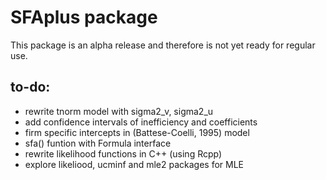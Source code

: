 SFAplus package
===============

This package is an alpha release and therefore is not yet ready for regular use.

to-do:
------

- rewrite tnorm model with sigma2_v, sigma2_u
- add confidence intervals of inefficiency and coefficients
- firm specific intercepts in (Battese-Coelli, 1995) model
- sfa() funtion with Formula interface 
- rewrite likelihood functions in C++ (using Rcpp)
- explore likeliood, ucminf and mle2 packages for MLE
